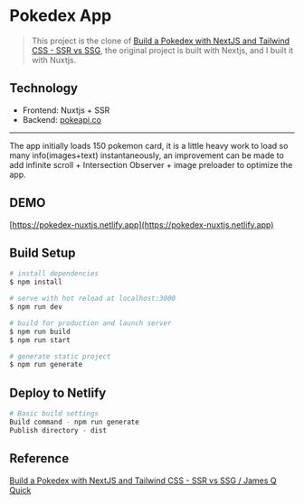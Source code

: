 # Pokedex App

> This project is the clone of [Build a Pokedex with NextJS and Tailwind CSS - SSR vs SSG](https://github.com/jamesqquick/nextjs-pokedex-with-tailwind-css), the original project is built with Nextjs, and I built it with Nuxtjs. 

## Technology
- Frontend: Nuxtjs + SSR
- Backend: [pokeapi.co](https://pokeapi.co/api/v2/pokemon?limit=150)

---

The app initially loads 150 pokemon card, it is a little heavy work to load so many info(images+text) instantaneously, an improvement can be made to add infinite scroll + Intersection Observer + image preloader to optimize the app.  

## DEMO
[https://pokedex-nuxtjs.netlify.app](https://pokedex-nuxtjs.netlify.app)

## Build Setup

```bash
# install dependencies
$ npm install

# serve with hot reload at localhost:3000
$ npm run dev

# build for production and launch server
$ npm run build
$ npm run start

# generate static project
$ npm run generate
```

## Deploy to Netlify

```bash
# Basic build settings
Build command - npm run generate
Publish directory - dist
```

## Reference
[Build a Pokedex with NextJS and Tailwind CSS - SSR vs SSG / 
James Q Quick](https://www.youtube.com/watch?v=LMRAEUPkFXI)